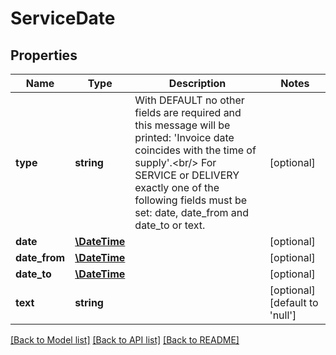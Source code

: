 # ServiceDate

## Properties
Name | Type | Description | Notes
------------ | ------------- | ------------- | -------------
**type** | **string** | With DEFAULT no other fields are required and this message will be printed: &#39;Invoice date coincides with the time of supply&#39;.&lt;br/&gt; For SERVICE or DELIVERY exactly one of the following fields must be set: date, date_from and date_to or text. | [optional] 
**date** | [**\DateTime**](\DateTime.md) |  | [optional] 
**date_from** | [**\DateTime**](\DateTime.md) |  | [optional] 
**date_to** | [**\DateTime**](\DateTime.md) |  | [optional] 
**text** | **string** |  | [optional] [default to 'null']

[[Back to Model list]](../README.md#documentation-for-models) [[Back to API list]](../README.md#documentation-for-api-endpoints) [[Back to README]](../README.md)


